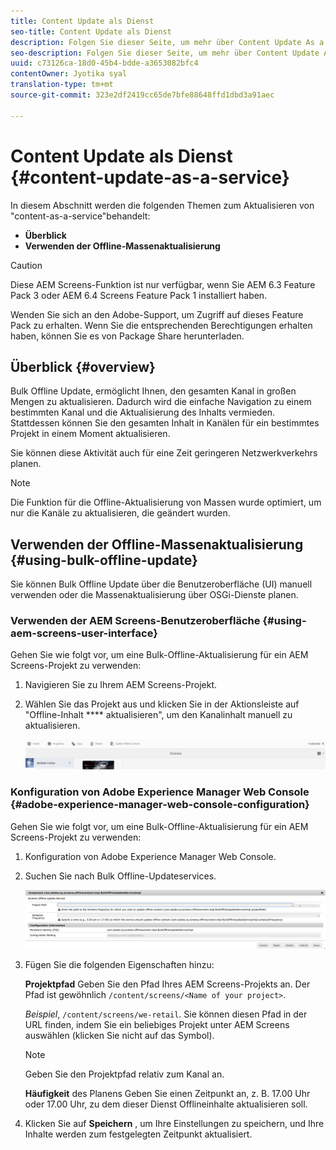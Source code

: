 ```yaml
---
title: Content Update als Dienst
seo-title: Content Update als Dienst
description: Folgen Sie dieser Seite, um mehr über Content Update As a Service zu erfahren.
seo-description: Folgen Sie dieser Seite, um mehr über Content Update As a Service zu erfahren.
uuid: c73126ca-18d0-45b4-bdde-a3653082bfc4
contentOwner: Jyotika syal
translation-type: tm+mt
source-git-commit: 323e2df2419cc65de7bfe88648ffd1dbd3a91aec

---
```



# Content Update als Dienst {#content-update-as-a-service}

In diesem Abschnitt werden die folgenden Themen zum Aktualisieren von "content-as-a-service"behandelt:

* **Überblick**
* **Verwenden der Offline-Massenaktualisierung**

>[!CAUTION]
>
>Diese AEM Screens-Funktion ist nur verfügbar, wenn Sie AEM 6.3 Feature Pack 3 oder AEM 6.4 Screens Feature Pack 1 installiert haben.
>
>Wenden Sie sich an den Adobe-Support, um Zugriff auf dieses Feature Pack zu erhalten. Wenn Sie die entsprechenden Berechtigungen erhalten haben, können Sie es von Package Share herunterladen.

## Überblick {#overview}

Bulk Offline Update, ermöglicht Ihnen, den gesamten Kanal in großen Mengen zu aktualisieren. Dadurch wird die einfache Navigation zu einem bestimmten Kanal und die Aktualisierung des Inhalts vermieden. Stattdessen können Sie den gesamten Inhalt in Kanälen für ein bestimmtes Projekt in einem Moment aktualisieren.

Sie können diese Aktivität auch für eine Zeit geringeren Netzwerkverkehrs planen.

>[!NOTE]
>
>Die Funktion für die Offline-Aktualisierung von Massen wurde optimiert, um nur die Kanäle zu aktualisieren, die geändert wurden.

## Verwenden der Offline-Massenaktualisierung {#using-bulk-offline-update}

Sie können Bulk Offline Update über die Benutzeroberfläche (UI) manuell verwenden oder die Massenaktualisierung über OSGi-Dienste planen.

### Verwenden der AEM Screens-Benutzeroberfläche {#using-aem-screens-user-interface}

Gehen Sie wie folgt vor, um eine Bulk-Offline-Aktualisierung für ein AEM Screens-Projekt zu verwenden:

1. Navigieren Sie zu Ihrem AEM Screens-Projekt.
1. Wählen Sie das Projekt aus und klicken Sie in der Aktionsleiste auf "Offline-Inhalt **** aktualisieren", um den Kanalinhalt manuell zu aktualisieren.

   ![screen_shot_2018-04-24at12256pm](assets/screen_shot_2018-04-24at122256pm.png)

### Konfiguration von Adobe Experience Manager Web Console {#adobe-experience-manager-web-console-configuration}

Gehen Sie wie folgt vor, um eine Bulk-Offline-Aktualisierung für ein AEM Screens-Projekt zu verwenden:

1. Konfiguration von Adobe Experience Manager Web Console.
1. Suchen Sie nach Bulk Offline-Updateservices.

   ![screen_shot_2018-04-24at121428pm](assets/screen_shot_2018-04-24at121428pm.png)

1. Fügen Sie die folgenden Eigenschaften hinzu:

   **Projektpfad** Geben Sie den Pfad Ihres AEM Screens-Projekts an. Der Pfad ist gewöhnlich `/content/screens/<Name of your project>`.

   *Beispiel*, `/content/screens/we-retail`. Sie können diesen Pfad in der URL finden, indem Sie ein beliebiges Projekt unter AEM Screens auswählen (klicken Sie nicht auf das Symbol).

   >[!NOTE]
   >
   >Geben Sie den Projektpfad relativ zum Kanal an.

   **Häufigkeit** des Planens Geben Sie einen Zeitpunkt an, z. B. 17.00 Uhr oder 17.00 Uhr, zu dem dieser Dienst Offlineinhalte aktualisieren soll.

1. Klicken Sie auf **Speichern** , um Ihre Einstellungen zu speichern, und Ihre Inhalte werden zum festgelegten Zeitpunkt aktualisiert.

